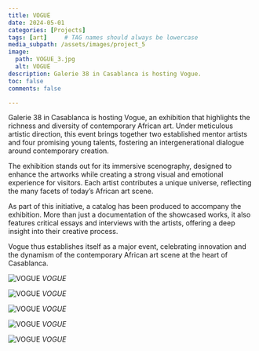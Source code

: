 ```yaml
---
title: VOGUE
date: 2024-05-01
categories: [Projects]
tags: [art]     # TAG names should always be lowercase
media_subpath: /assets/images/project_5
image:
  path: VOGUE_3.jpg
  alt: VOGUE
description: Galerie 38 in Casablanca is hosting Vogue.
toc: false
comments: false

---
```

 

Galerie 38 in Casablanca is hosting Vogue, an exhibition that highlights the richness and diversity of contemporary African art. Under meticulous artistic direction, this event brings together two established mentor artists and four promising young talents, fostering an intergenerational dialogue around contemporary creation.

The exhibition stands out for its immersive scenography, designed to enhance the artworks while creating a strong visual and emotional experience for visitors. Each artist contributes a unique universe, reflecting the many facets of today’s African art scene.

As part of this initiative, a catalog has been produced to accompany the exhibition. More than just a documentation of the showcased works, it also features critical essays and interviews with the artists, offering a deep insight into their creative process.

Vogue thus establishes itself as a major event, celebrating innovation and the dynamism of the contemporary African art scene at the heart of Casablanca. 

![VOGUE](VOGUE_5.jpg)
_VOGUE_



![VOGUE](VOGUE_4.jpg)
_VOGUE_

![VOGUE](VOGUE_3.jpg)
_VOGUE_


![VOGUE](VOGUE_1.jpg)
_VOGUE_


![VOGUE](VOGUE_2.jpg)
_VOGUE_


 

 
